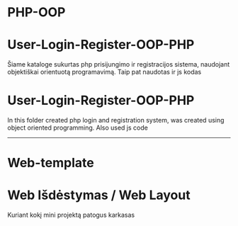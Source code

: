 # PHP-OOP
# User-Login-Register-OOP-PHP
  
  Šiame kataloge sukurtas php prisijungimo ir registracijos sistema,
  naudojant objektiškai orientuotą programavimą. Taip pat naudotas ir js kodas 

  # User-Login-Register-OOP-PHP
  In this folder created php login and registration system,
  was created using object oriented programming. Also used js code
  
  ------------------------------------------------------------------------
# Web-template
# Web Išdėstymas / Web Layout

   Kuriant kokį mini projektą patogus karkasas 
